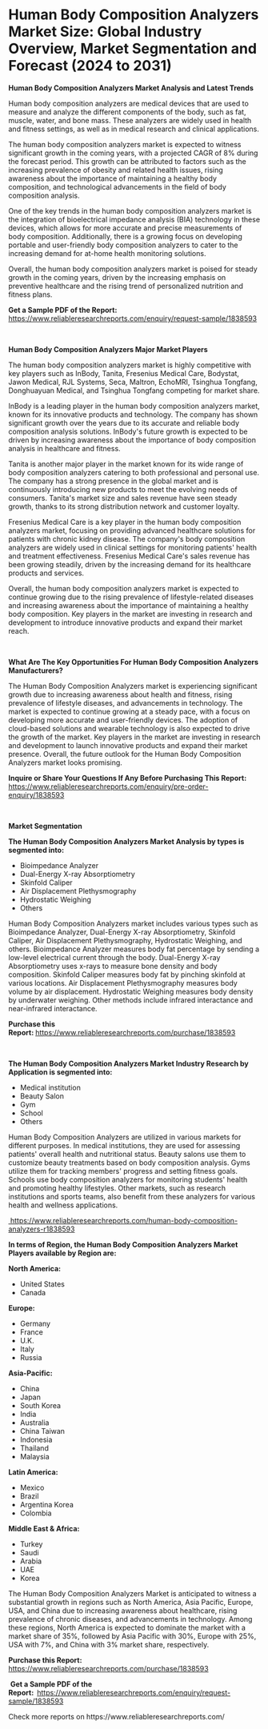 <p><h1>Human Body Composition Analyzers Market Size: Global Industry Overview, Market Segmentation and Forecast (2024 to 2031)</h1></p><p><strong>Human Body Composition Analyzers Market Analysis and Latest Trends</strong></p>
<p><p>Human body composition analyzers are medical devices that are used to measure and analyze the different components of the body, such as fat, muscle, water, and bone mass. These analyzers are widely used in health and fitness settings, as well as in medical research and clinical applications.</p><p>The human body composition analyzers market is expected to witness significant growth in the coming years, with a projected CAGR of 8% during the forecast period. This growth can be attributed to factors such as the increasing prevalence of obesity and related health issues, rising awareness about the importance of maintaining a healthy body composition, and technological advancements in the field of body composition analysis.</p><p>One of the key trends in the human body composition analyzers market is the integration of bioelectrical impedance analysis (BIA) technology in these devices, which allows for more accurate and precise measurements of body composition. Additionally, there is a growing focus on developing portable and user-friendly body composition analyzers to cater to the increasing demand for at-home health monitoring solutions.</p><p>Overall, the human body composition analyzers market is poised for steady growth in the coming years, driven by the increasing emphasis on preventive healthcare and the rising trend of personalized nutrition and fitness plans.</p></p>
<p><strong>Get a Sample PDF of the Report:&nbsp;</strong> <a href="https://www.reliableresearchreports.com/enquiry/request-sample/1838593">https://www.reliableresearchreports.com/enquiry/request-sample/1838593</a></p>
<p>&nbsp;</p>
<p><strong>Human Body Composition Analyzers Major Market Players</strong></p>
<p><p>The human body composition analyzers market is highly competitive with key players such as InBody, Tanita, Fresenius Medical Care, Bodystat, Jawon Medical, RJL Systems, Seca, Maltron, EchoMRI, Tsinghua Tongfang, Donghuayuan Medical, and Tsinghua Tongfang competing for market share.</p><p>InBody is a leading player in the human body composition analyzers market, known for its innovative products and technology. The company has shown significant growth over the years due to its accurate and reliable body composition analysis solutions. InBody's future growth is expected to be driven by increasing awareness about the importance of body composition analysis in healthcare and fitness.</p><p>Tanita is another major player in the market known for its wide range of body composition analyzers catering to both professional and personal use. The company has a strong presence in the global market and is continuously introducing new products to meet the evolving needs of consumers. Tanita's market size and sales revenue have seen steady growth, thanks to its strong distribution network and customer loyalty.</p><p>Fresenius Medical Care is a key player in the human body composition analyzers market, focusing on providing advanced healthcare solutions for patients with chronic kidney disease. The company's body composition analyzers are widely used in clinical settings for monitoring patients' health and treatment effectiveness. Fresenius Medical Care's sales revenue has been growing steadily, driven by the increasing demand for its healthcare products and services.</p><p>Overall, the human body composition analyzers market is expected to continue growing due to the rising prevalence of lifestyle-related diseases and increasing awareness about the importance of maintaining a healthy body composition. Key players in the market are investing in research and development to introduce innovative products and expand their market reach.</p></p>
<p>&nbsp;</p>
<p><strong>What Are The Key Opportunities For Human Body Composition Analyzers Manufacturers?</strong></p>
<p><p>The Human Body Composition Analyzers market is experiencing significant growth due to increasing awareness about health and fitness, rising prevalence of lifestyle diseases, and advancements in technology. The market is expected to continue growing at a steady pace, with a focus on developing more accurate and user-friendly devices. The adoption of cloud-based solutions and wearable technology is also expected to drive the growth of the market. Key players in the market are investing in research and development to launch innovative products and expand their market presence. Overall, the future outlook for the Human Body Composition Analyzers market looks promising.</p></p>
<p><strong>Inquire or Share Your Questions If Any Before Purchasing This Report:</strong> <a href="https://www.reliableresearchreports.com/enquiry/pre-order-enquiry/1838593">https://www.reliableresearchreports.com/enquiry/pre-order-enquiry/1838593</a></p>
<p>&nbsp;</p>
<p><strong>Market Segmentation</strong></p>
<p><strong>The Human Body Composition Analyzers Market Analysis by types is segmented into:</strong></p>
<p><ul><li>Bioimpedance Analyzer</li><li>Dual-Energy X-ray Absorptiometry</li><li>Skinfold Caliper</li><li>Air Displacement Plethysmography</li><li>Hydrostatic Weighing</li><li>Others</li></ul></p>
<p><p>Human Body Composition Analyzers market includes various types such as Bioimpedance Analyzer, Dual-Energy X-ray Absorptiometry, Skinfold Caliper, Air Displacement Plethysmography, Hydrostatic Weighing, and others. Bioimpedance Analyzer measures body fat percentage by sending a low-level electrical current through the body. Dual-Energy X-ray Absorptiometry uses x-rays to measure bone density and body composition. Skinfold Caliper measures body fat by pinching skinfold at various locations. Air Displacement Plethysmography measures body volume by air displacement. Hydrostatic Weighing measures body density by underwater weighing. Other methods include infrared interactance and near-infrared interactance.</p></p>
<p><strong>Purchase this Report:&nbsp;</strong><a href="https://www.reliableresearchreports.com/purchase/1838593">https://www.reliableresearchreports.com/purchase/1838593</a></p>
<p>&nbsp;</p>
<p><strong>The Human Body Composition Analyzers Market Industry Research by Application is segmented into:</strong></p>
<p><ul><li>Medical institution</li><li>Beauty Salon</li><li>Gym</li><li>School</li><li>Others</li></ul></p>
<p><p>Human Body Composition Analyzers are utilized in various markets for different purposes. In medical institutions, they are used for assessing patients' overall health and nutritional status. Beauty salons use them to customize beauty treatments based on body composition analysis. Gyms utilize them for tracking members' progress and setting fitness goals. Schools use body composition analyzers for monitoring students' health and promoting healthy lifestyles. Other markets, such as research institutions and sports teams, also benefit from these analyzers for various health and wellness applications.</p></p>
<p><a href="https://www.reliableresearchreports.com/human-body-composition-analyzers-r1838593">&nbsp;https://www.reliableresearchreports.com/human-body-composition-analyzers-r1838593</a></p>
<p><strong>In terms of Region, the Human Body Composition Analyzers Market Players available by Region are:</strong></p>
<p>
    <p> <strong> North America: </strong>
        <ul>
            <li>United States</li>
            <li>Canada</li>
        </ul>
        </p> 
    <p> <strong> Europe: </strong>
        <ul>
            <li>Germany</li>
            <li>France</li>
            <li>U.K.</li>
            <li>Italy</li>
            <li>Russia</li>
        </ul>
        </p> 
    <p> <strong> Asia-Pacific: </strong>
        <ul>
            <li>China</li>
            <li>Japan</li>
            <li>South Korea</li>
            <li>India</li>
            <li>Australia</li>
            <li>China Taiwan</li>
            <li>Indonesia</li>
            <li>Thailand</li>
            <li>Malaysia</li>
        </ul>
        </p> 
    <p> <strong> Latin America: </strong>
        <ul>
            <li>Mexico</li>
            <li>Brazil</li>
            <li>Argentina Korea</li>
            <li>Colombia</li>
        </ul>
        </p> 
    <p> <strong> Middle East & Africa: </strong>
        <ul>
            <li>Turkey</li>
            <li>Saudi</li>
            <li>Arabia</li>
            <li>UAE</li>
            <li>Korea</li>
        </ul>
    </p>
    </p>
<p><p>The Human Body Composition Analyzers Market is anticipated to witness a substantial growth in regions such as North America, Asia Pacific, Europe, USA, and China due to increasing awareness about healthcare, rising prevalence of chronic diseases, and advancements in technology. Among these regions, North America is expected to dominate the market with a market share of 35%, followed by Asia Pacific with 30%, Europe with 25%, USA with 7%, and China with 3% market share, respectively.</p></p>
<p><strong>Purchase this Report: </strong><a href="https://www.reliableresearchreports.com/purchase/1838593">https://www.reliableresearchreports.com/purchase/1838593</a></p>
<p>&nbsp;<strong>Get a Sample PDF of the Report:&nbsp;&nbsp;</strong><a href="https://www.reliableresearchreports.com/enquiry/request-sample/1838593">https://www.reliableresearchreports.com/enquiry/request-sample/1838593</a></p>
<p><strong></strong></p>
<p>Check more reports on https://www.reliableresearchreports.com/</p>